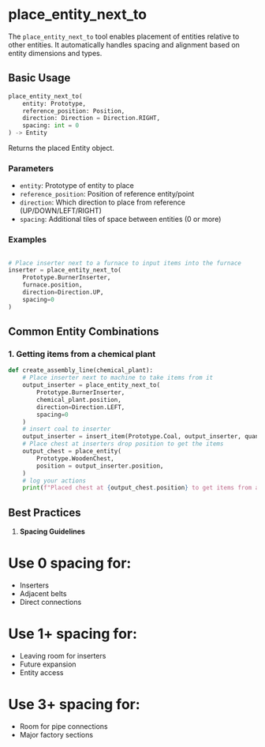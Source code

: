# place_entity_next_to

The `place_entity_next_to` tool enables placement of entities relative to other entities. It automatically handles spacing and alignment based on entity dimensions and types.

## Basic Usage

```python
place_entity_next_to(
    entity: Prototype,
    reference_position: Position,
    direction: Direction = Direction.RIGHT,
    spacing: int = 0
) -> Entity
```

Returns the placed Entity object.

### Parameters
- `entity`: Prototype of entity to place
- `reference_position`: Position of reference entity/point
- `direction`: Which direction to place from reference (UP/DOWN/LEFT/RIGHT)
- `spacing`: Additional tiles of space between entities (0 or more)

### Examples
```python

# Place inserter next to a furnace to input items into the furnace
inserter = place_entity_next_to(
    Prototype.BurnerInserter,
    furnace.position,
    direction=Direction.UP,
    spacing=0
)
```

## Common Entity Combinations
### 1. Getting items from a chemical plant
```python
def create_assembly_line(chemical_plant):
    # Place inserter next to machine to take items from it
    output_inserter = place_entity_next_to(
        Prototype.BurnerInserter,
        chemical_plant.position,
        direction=Direction.LEFT,
        spacing=0
    )
    # insert coal to inserter
    output_inserter = insert_item(Prototype.Coal, output_inserter, quantity = 10)
    # Place chest at inserters drop position to get the items
    output_chest = place_entity(
        Prototype.WoodenChest,
        position = output_inserter.position,
    )
    # log your actions
    print(f"Placed chest at {output_chest.position} to get items from a chemical_plant at {chemical_plant.position}. Inserter that puts items into the chest is at {output_inserter.position}")
```


## Best Practices

1. **Spacing Guidelines**
# Use 0 spacing for:
- Inserters
- Adjacent belts
- Direct connections

# Use 1+ spacing for:
- Leaving room for inserters
- Future expansion
- Entity access

# Use 3+ spacing for:
- Room for pipe connections
- Major factory sections